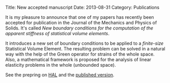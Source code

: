 Title: New accepted manuscript
Date: 2013-08-31
Category: Publications

It is my pleasure to announce that one of my papers has recently been
accepted for publication in the Journal of the Mechanics and Physics of
Solids. It's called *New boundary conditions for the computation of the
apparent stiffness of statistical volume elements*.

It introduces a new set of boundary conditions to be applied to a
*finite-size* Statistical Volume Element. The resulting problem can be
solved in a natural way with the help of the Green operator for strains
of the whole space. Also, a mathematical framework is proposed for the
analysis of linear elasticity problems in the whole (unbounded space).

See the prepring on
[HAL](https://hal-enpc.archives-ouvertes.fr/hal-00871767) and the
[published version](https://doi.org/10.1016/j.jmps.2013.08.009).
